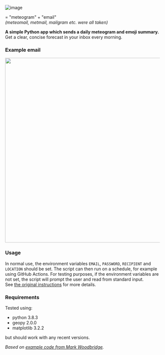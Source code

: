![image](https://user-images.githubusercontent.com/25332542/89449833-9035f700-d751-11ea-94ed-97cc0a18f693.png)

= "meteogram" + "email"  
*(meteomail, metmail, mailgram etc. were all taken)*

**A simple Python app which sends a daily meteogram and emoji summary.**  
Get a clear, concise forecast in your inbox every morning. 

### Example email

<img src="https://user-images.githubusercontent.com/25332542/89578548-35240300-d82a-11ea-9bbc-a3bad815c908.png" width="600">

### Usage

In normal use, the environment variables `EMAIL`, `PASSWORD`, `RECIPIENT` and `LOCATION` should be set. The script can then run on a schedule, for example using GitHub Actions. For testing purposes, if the environment variables are not set, the script will prompt the user and read from standard input.  
See [the original instructions](https://github.com/ImperialCollegeLondon/whatever-the-weather/blob/main/README.md) for more details.

### Requirements

Tested using:

* python 3.8.3
* geopy 2.0.0
* matplotlib 3.2.2

but should work with any recent versions.

*Based on [example code from Mark Woodbridge](https://github.com/ImperialCollegeLondon/whatever-the-weather).*
